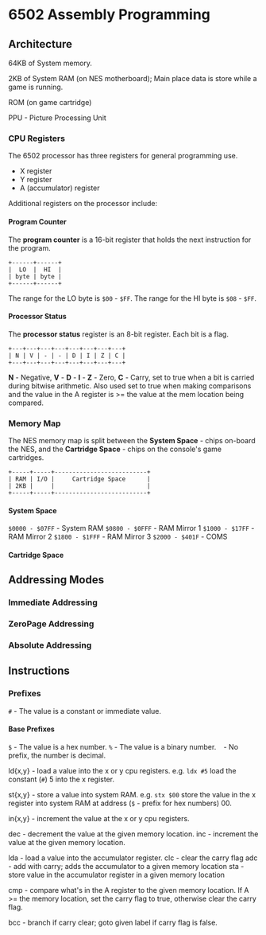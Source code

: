 6502 Assembly Programming
=========================

Architecture
------------
64KB of System memory.

2KB of System RAM (on NES motherboard); Main place data is store while
a game is running.

ROM (on game cartridge)

PPU - Picture Processing Unit

### CPU Registers
The 6502 processor has three registers for general programming use.

* X register
* Y register
* A (accumulator) register

Additional registers on the processor include:

#### Program Counter
The **program counter** is a 16-bit register that holds the next
instruction for the program.

```ascii
+------+------+
|  LO  |  HI  |
| byte | byte |
+------+------+
```

The range for the LO byte is `$00` - `$FF`.
The range for the HI byte is `$08` - `$FF`.

#### Processor Status
The **processor status** register is an 8-bit register. Each bit is a flag.

```ascii
+---+---+---+---+---+---+---+---+
| N | V | - | - | D | I | Z | C |
+---+---+---+---+---+---+---+---+
```

**N** - Negative,
**V** - 
**D** - 
**I** - 
**Z** - Zero,
**C** - Carry, set to true when a bit is carried during bitwise
        arithmetic. Also used set to true when making comparisons
        and the value in the A register is >= the value at the mem
        location being compared.


### Memory Map
The NES memory map is split between the **System Space** - chips
on-board the NES, and the **Cartridge Space** - chips on the console's
game cartridges.

```ascii
+-----+-----+--------------------------+
| RAM | I/O |     Cartridge Space      |
| 2KB |     |                          |
+-----+-----+--------------------------+
```

#### System Space
`$0000 - $07FF` - System RAM
`$0800 - $0FFF` - RAM Mirror 1
`$1000 - $17FF` - RAM Mirror 2
`$1800 - $1FFF` - RAM Mirror 3
`$2000 - $401F` - COMS

#### Cartridge Space


Addressing Modes
----------------
### Immediate Addressing
### ZeroPage Addressing
### Absolute Addressing


Instructions
------------
### Prefixes
`#` - The value is a constant or immediate value.

#### Base Prefixes
`$` - The value is a hex number.
`%` - The value is a binary number.
` ` - No prefix, the number is decimal.


ld{x,y} - load a value into the x or y cpu registers.
  e.g. `ldx #5`
  load the constant (`#`) 5 into the x register.

st{x,y} - store a value into system RAM.
  e.g. `stx $00`
  store the value in the x register into system RAM at address
  (`$` - prefix for hex numbers) 00.

in{x,y} - increment the value at the x or y cpu registers.

dec - decrement the value at the given memory location.
inc - increment the value at the given memory location.

lda - load a value into the accumulator register.
clc - clear the carry flag
adc - add with carry; adds the accumulator to a given memory location
sta - store value in the accumulator register in a given memory location

cmp - compare what's in the A register to the given memory location.
      If A >= the memory location, set the carry flag to true,
      otherwise clear the carry flag.

bcc - branch if carry clear; goto given label if carry flag is false.
